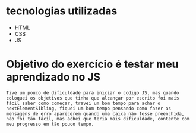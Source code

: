 # tecnologias utilizadas

- HTML
- CSS
- JS

# Objetivo do exercício é testar meu aprendizado no JS

    Tive um pouco de dificuldade para iniciar o codigo JS, mas quando coloquei os objetivos que tinha que alcançar por escrito foi mais fácil saber como começar, travei um bom tempo para achar o nextElementSibling, fiquei um bom tempo pensando como fazer as mensagens de erro aparecerem quando uma caixa não fosse preenchida, não foi tão fácil, mas achei que teria mais dificuldade, contente com meu progresso em tão pouco tempo. 